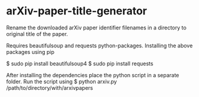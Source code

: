 # arXiv-paper-title-generator
Rename the downloaded arXiv paper identifier filenames in a directory to original title of the paper. 

Requires beautifulsoup and requests python-packages.
Installing the above packages using pip

$ sudo pip install beautifulsoup4 
$ sudo pip install requests

After installing the dependencies place the python script in a separate folder.
Run the script using 
$ python arxiv.py /path/to/directory/with/arxivpapers

